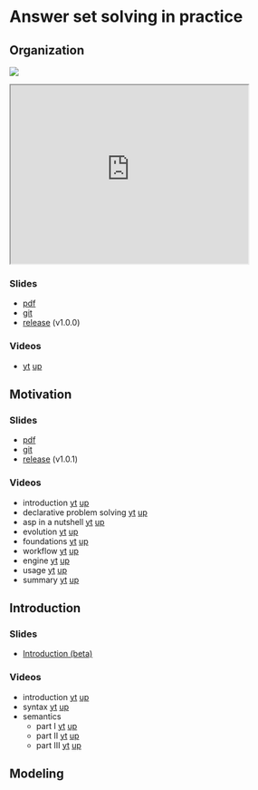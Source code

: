 # Answer set solving in practice


## Organization

[![](http://img.youtube.com/vi/wDbXSEjcoKo/0.jpg)](http://www.youtube.com/watch?v=wDbXSEjcoKo "")

 <iframe width="420" height="315"
src="http://www.youtube.com/watch?v=wDbXSEjcoKo">
</iframe> 

### Slides

  * [pdf](https://github.com/potassco-asp-course/course/releases/download/v1.0.0/organization.pdf)
  * [git](https://github.com/potassco-asp-course/organization)
  * [release](https://github.com/potassco-asp-course/course/releases/download/v1.0.0) (v1.0.0)

### Videos

  * [yt](https://youtu.be/wDbXSEjcoKo)
    [up](https://mediaup.uni-potsdam.de/Play/22965)

## Motivation

### Slides

  * [pdf](https://github.com/potassco-asp-course/course/releases/download/v1.1.0/motivation.pdf)
  * [git](https://github.com/potassco-asp-course/motivation)
  * [release](https://github.com/potassco-asp-course/course/releases/download/v1.1.0) (v1.0.1)

### Videos ###

  * introduction
	[yt](https://youtu.be/_nOPF6eaMeQ)
    [up](https://mediaup.uni-potsdam.de/Play/23002)
  * declarative problem solving
	[yt](https://youtu.be/gAOaGs_VjLk)
    [up](https://mediaup.uni-potsdam.de/Play/23005)
  * asp in a nutshell
	[yt](https://youtu.be/y6K7gLbuHhY)
	[up](https://mediaup.uni-potsdam.de/Play/23055)
  * evolution
	[yt](https://youtu.be/UdRHpX_CiUM)
	[up](https://mediaup.uni-potsdam.de/Play/23101)
  * foundations
	[yt](https://youtu.be/HjxyY1mWT7c)
	[up](https://mediaup.uni-potsdam.de/Play/23103)
  * workflow
	[yt](https://youtu.be/4ZaVI36s6hs)
	[up](https://mediaup.uni-potsdam.de/Play/23104)
  * engine
	[yt](https://youtu.be/hOMIB9zdlCc)
	[up](https://mediaup.uni-potsdam.de/Play/23105)
  * usage
	[yt](https://youtu.be/KVVXFd8CuGM)
	[up](https://mediaup.uni-potsdam.de/Play/23106)
  * summary
	[yt](https://youtu.be/R5yyiyb3edg)
	[up](https://mediaup.uni-potsdam.de/Play/23107)

## Introduction

### Slides

  * [Introduction (beta)](https://github.com/potassco-asp-course/course/releases/download/v1.3-beta.1/main.pdf)

### Videos ###
  * introduction
	[yt](https://youtu.be/_9dlDE1OsQA)
	[up](https://mediaup.uni-potsdam.de/Play/23477)
  * syntax
	[yt](https://youtu.be/d2FzfU_L2R8)
	[up](https://mediaup.uni-potsdam.de/Play/23491)
  * semantics
	* part I
	  [yt](https://youtu.be/Vb7rV6c7jAk)
	  [up](https://mediaup.uni-potsdam.de/Play/23594)
	* part II
	  [yt](https://youtu.be/nTGPLXhwI7s)
	  [up](https://mediaup.uni-potsdam.de/Play/23600)
	* part III
	  [yt]()
	  [up]()

## Modeling
